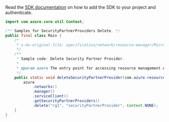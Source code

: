 Read the [SDK documentation](https://github.com/Azure/azure-sdk-for-java/blob/azure-resourcemanager_2.11.0/sdk/resourcemanager/azure-resourcemanager/README.md) on how to add the SDK to your project and authenticate.

```java
import com.azure.core.util.Context;

/** Samples for SecurityPartnerProviders Delete. */
public final class Main {
    /*
     * x-ms-original-file: specification/network/resource-manager/Microsoft.Network/stable/2021-05-01/examples/SecurityPartnerProviderDelete.json
     */
    /**
     * Sample code: Delete Security Partner Provider.
     *
     * @param azure The entry point for accessing resource management APIs in Azure.
     */
    public static void deleteSecurityPartnerProvider(com.azure.resourcemanager.AzureResourceManager azure) {
        azure
            .networks()
            .manager()
            .serviceClient()
            .getSecurityPartnerProviders()
            .delete("rg1", "securityPartnerProvider", Context.NONE);
    }
}
```
